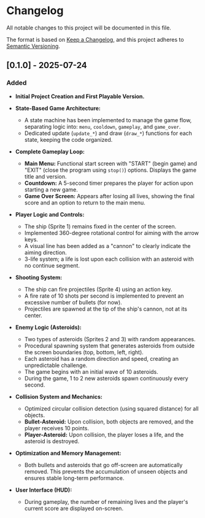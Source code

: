 # Changelog

All notable changes to this project will be documented in this file.

The format is based on [Keep a Changelog](https://keepachangelog.com/en/1.0.0/),
and this project adheres to [Semantic Versioning](https://semver.org/spec/v2.0.0.html).

## [0.1.0] - 2025-07-24

### Added

- **Initial Project Creation and First Playable Version.**

- **State-Based Game Architecture:**
    - A state machine has been implemented to manage the game flow, separating logic into: `menu`, `cooldown`, `gameplay`, and `game_over`.
    - Dedicated update (`update_*`) and draw (`draw_*`) functions for each state, keeping the code organized.

- **Complete Gameplay Loop:**
    - **Main Menu:** Functional start screen with "START" (begin game) and "EXIT" (close the program using `stop()`) options. Displays the game title and version.
    - **Countdown:** A 5-second timer prepares the player for action upon starting a new game.
    - **Game Over Screen:** Appears after losing all lives, showing the final score and an option to return to the main menu.

- **Player Logic and Controls:**
    - The ship (Sprite 1) remains fixed in the center of the screen.
    - Implemented 360-degree rotational control for aiming with the arrow keys.
    - A visual line has been added as a "cannon" to clearly indicate the aiming direction.
    - 3-life system; a life is lost upon each collision with an asteroid with no continue segment.

- **Shooting System:**
    - The ship can fire projectiles (Sprite 4) using an action key.
    - A fire rate of 10 shots per second is implemented to prevent an excessive number of bullets (for now).
    - Projectiles are spawned at the tip of the ship's cannon, not at its center.

- **Enemy Logic (Asteroids):**
    - Two types of asteroids (Sprites 2 and 3) with random appearances.
    - Procedural spawning system that generates asteroids from outside the screen boundaries (top, bottom, left, right).
    - Each asteroid has a random direction and speed, creating an unpredictable challenge.
    - The game begins with an initial wave of 10 asteroids.
    - During the game, 1 to 2 new asteroids spawn continuously every second.

- **Collision System and Mechanics:**
    - Optimized circular collision detection (using squared distance) for all objects.
    - **Bullet-Asteroid:** Upon collision, both objects are removed, and the player receives 10 points.
    - **Player-Asteroid:** Upon collision, the player loses a life, and the asteroid is destroyed.

- **Optimization and Memory Management:**
    - Both bullets and asteroids that go off-screen are automatically removed. This prevents the accumulation of unseen objects and ensures stable long-term performance.

- **User Interface (HUD):**
    - During gameplay, the number of remaining lives and the player's current score are displayed on-screen.